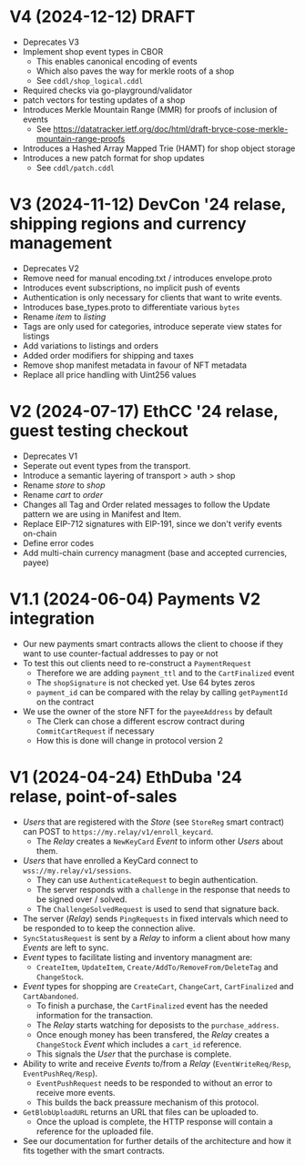 <!--
SPDX-FileCopyrightText: 2024 - 2025 Mass Labs

SPDX-License-Identifier: MIT
-->

# V4 (2024-12-12) DRAFT

- Deprecates V3
- Implement shop event types in CBOR
  - This enables canonical encoding of events
  - Which also paves the way for merkle roots of a shop
  - See `cddl/shop_logical.cddl`
- Required checks via go-playground/validator
- patch vectors for testing updates of a shop
- Introduces Merkle Mountain Range (MMR) for proofs of inclusion of events
  - See https://datatracker.ietf.org/doc/html/draft-bryce-cose-merkle-mountain-range-proofs
- Introduces a Hashed Array Mapped Trie (HAMT) for shop object storage
- Introduces a new patch format for shop updates
   - See `cddl/patch.cddl`

# V3 (2024-11-12) DevCon '24 relase, shipping regions and currency management

- Deprecates V2
- Remove need for manual encoding.txt / introduces envelope.proto
- Introduces event subscriptions, no implicit push of events
- Authentication is only necessary for clients that want to write events.
- Introduces base_types.proto to differentiate various `bytes`
- Rename _item_ to _listing_
- Tags are only used for categories, introduce seperate view states for listings
- Add variations to listings and orders
- Added order modifiers for shipping and taxes
- Remove shop manifest metadata in favour of NFT metadata
- Replace all price handling with Uint256 values

# V2 (2024-07-17) EthCC '24 relase, guest testing checkout

- Deprecates V1
- Seperate out event types from the transport.
- Introduce a semantic layering of transport > auth > shop
- Rename _store_ to _shop_
- Rename _cart_ to _order_
- Changes all Tag and Order related messages to follow the Update pattern we are using in Manifest and Item.
- Replace EIP-712 signatures with EIP-191, since we don't verify events on-chain
- Define error codes
- Add multi-chain currency managment (base and accepted currencies, payee)

# V1.1 (2024-06-04) Payments V2 integration

- Our new payments smart contracts allows the client to choose if they want to use counter-factual addresses to pay or not
- To test this out clients need to re-construct a `PaymentRequest`
  - Therefore we are adding `payment_ttl` and to the `CartFinalized` event
  - The `shopSignature` is not checked yet. Use 64 bytes zeros
  - `payment_id` can be compared with the relay by calling `getPaymentId` on the contract
- We use the owner of the store NFT for the `payeeAddress` by default
  - The Clerk can chose a different escrow contract during `CommitCartRequest` if necessary
  - How this is done will change in protocol version 2

# V1 (2024-04-24) EthDuba '24 relase, point-of-sales

- _Users_ that are registered with the _Store_ (see `StoreReg` smart contract) can POST to `https://my.relay/v1/enroll_keycard`.
  - The _Relay_ creates a `NewKeyCard` _Event_ to inform other _Users_ about them.
- _Users_ that have enrolled a KeyCard connect to `wss://my.relay/v1/sessions`.
  - They can use `AuthenticateRequest` to begin authentication.
  - The server responds with a `challenge` in the response that needs to be signed over / solved.
  - The `ChallengeSolvedRequest` is used to send that signature back.
- The server (_Relay_) sends `PingRequests` in fixed intervals which need to be responded to to keep the connection alive.
- `SyncStatusRequest` is sent by a _Relay_ to inform a client about how many _Events_ are left to sync.
- _Event_ types to facilitate listing and inventory managment are:
  - `CreateItem`, `UpdateItem`, `Create/AddTo/RemoveFrom/DeleteTag` and `ChangeStock`.
- _Event_ types for shopping are `CreateCart`, `ChangeCart`, `CartFinalized` and `CartAbandoned`.
  - To finish a purchase, the `CartFinalized` event has the needed information for the transaction.
  - The _Relay_ starts watching for deposists to the `purchase_address`.
  - Once enough money has been transfered, the _Relay_ creates a `ChangeStock` _Event_ which includes a `cart_id` reference.
  - This signals the _User_ that the purchase is complete.
- Ability to write and receive _Events_ to/from a _Relay_ (`EventWriteReq/Resp`, `EventPushReq/Resp`).
  - `EventPushRequest` needs to be responded to without an error to receive more events.
  - This builds the back preassure mechanism of this protocol.
- `GetBlobUploadURL` returns an URL that files can be uploaded to.
  - Once the upload is complete, the HTTP response will contain a reference for the uploaded file.
- See our documentation for further details of the architecture and how it fits together with the smart contracts.
